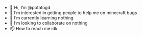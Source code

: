 - 👋 Hi, I’m @potatogd
- 👀 I’m interested in getting people to help me on minecraft bugs
- 🌱 I’m currently learning nothing
- 💞️ I’m looking to collaborate on nothing
- 📫 How to reach me idk

<!---
potatogd/potatogd is a ✨ special ✨ repository because its `README.md` (this file) appears on your GitHub profile.
You can click the Preview link to take a look at your changes.
--->
